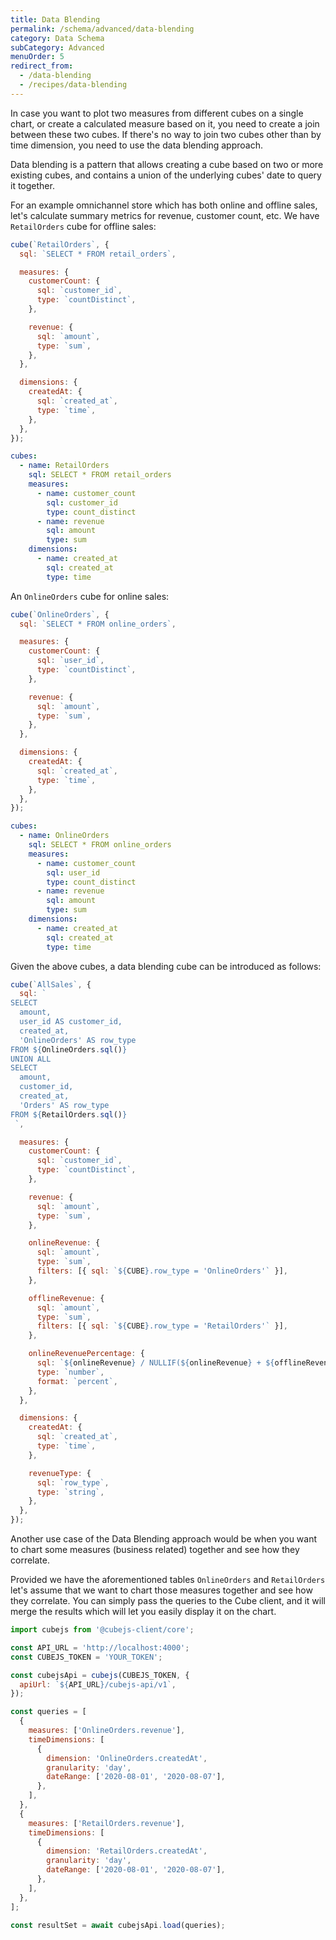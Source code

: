 ```yaml
---
title: Data Blending
permalink: /schema/advanced/data-blending
category: Data Schema
subCategory: Advanced
menuOrder: 5
redirect_from:
  - /data-blending
  - /recipes/data-blending
---
```


In case you want to plot two measures from different cubes on a single chart, or
create a calculated measure based on it, you need to create a join between these
two cubes. If there's no way to join two cubes other than by time dimension, you
need to use the data blending approach.

Data blending is a pattern that allows creating a cube based on two or more
existing cubes, and contains a union of the underlying cubes' date to query it
together.

For an example omnichannel store which has both online and offline sales, let's
calculate summary metrics for revenue, customer count, etc. We have
`RetailOrders` cube for offline sales:

<SnippetGroup>

<Snippet>

```javascript
cube(`RetailOrders`, {
  sql: `SELECT * FROM retail_orders`,

  measures: {
    customerCount: {
      sql: `customer_id`,
      type: `countDistinct`,
    },

    revenue: {
      sql: `amount`,
      type: `sum`,
    },
  },

  dimensions: {
    createdAt: {
      sql: `created_at`,
      type: `time`,
    },
  },
});
```

</Snippet>

<Snippet>

```yaml
cubes:
  - name: RetailOrders
    sql: SELECT * FROM retail_orders
    measures:
      - name: customer_count
        sql: customer_id
        type: count_distinct
      - name: revenue
        sql: amount
        type: sum
    dimensions:
      - name: created_at
        sql: created_at
        type: time
```

</Snippet>

</SnippetGroup>

An `OnlineOrders` cube for online sales:

<SnippetGroup>

<Snippet>

```javascript
cube(`OnlineOrders`, {
  sql: `SELECT * FROM online_orders`,

  measures: {
    customerCount: {
      sql: `user_id`,
      type: `countDistinct`,
    },

    revenue: {
      sql: `amount`,
      type: `sum`,
    },
  },

  dimensions: {
    createdAt: {
      sql: `created_at`,
      type: `time`,
    },
  },
});
```

</Snippet>

<Snippet>

```yaml
cubes:
  - name: OnlineOrders
    sql: SELECT * FROM online_orders
    measures:
      - name: customer_count
        sql: user_id
        type: count_distinct
      - name: revenue
        sql: amount
        type: sum
    dimensions:
      - name: created_at
        sql: created_at
        type: time
```

</Snippet>

</SnippetGroup>

Given the above cubes, a data blending cube can be introduced as follows:

```javascript
cube(`AllSales`, {
  sql: `
SELECT
  amount,
  user_id AS customer_id,
  created_at,
  'OnlineOrders' AS row_type
FROM ${OnlineOrders.sql()}
UNION ALL
SELECT
  amount,
  customer_id,
  created_at,
  'Orders' AS row_type
FROM ${RetailOrders.sql()}
 `,

  measures: {
    customerCount: {
      sql: `customer_id`,
      type: `countDistinct`,
    },

    revenue: {
      sql: `amount`,
      type: `sum`,
    },

    onlineRevenue: {
      sql: `amount`,
      type: `sum`,
      filters: [{ sql: `${CUBE}.row_type = 'OnlineOrders'` }],
    },

    offlineRevenue: {
      sql: `amount`,
      type: `sum`,
      filters: [{ sql: `${CUBE}.row_type = 'RetailOrders'` }],
    },

    onlineRevenuePercentage: {
      sql: `${onlineRevenue} / NULLIF(${onlineRevenue} + ${offlineRevenue}, 0)`,
      type: `number`,
      format: `percent`,
    },
  },

  dimensions: {
    createdAt: {
      sql: `created_at`,
      type: `time`,
    },

    revenueType: {
      sql: `row_type`,
      type: `string`,
    },
  },
});
```

Another use case of the Data Blending approach would be when you want to chart
some measures (business related) together and see how they correlate.

Provided we have the aforementioned tables `OnlineOrders` and `RetailOrders`
let's assume that we want to chart those measures together and see how they
correlate. You can simply pass the queries to the Cube client, and it will merge
the results which will let you easily display it on the chart.

```javascript
import cubejs from '@cubejs-client/core';

const API_URL = 'http://localhost:4000';
const CUBEJS_TOKEN = 'YOUR_TOKEN';

const cubejsApi = cubejs(CUBEJS_TOKEN, {
  apiUrl: `${API_URL}/cubejs-api/v1`,
});

const queries = [
  {
    measures: ['OnlineOrders.revenue'],
    timeDimensions: [
      {
        dimension: 'OnlineOrders.createdAt',
        granularity: 'day',
        dateRange: ['2020-08-01', '2020-08-07'],
      },
    ],
  },
  {
    measures: ['RetailOrders.revenue'],
    timeDimensions: [
      {
        dimension: 'RetailOrders.createdAt',
        granularity: 'day',
        dateRange: ['2020-08-01', '2020-08-07'],
      },
    ],
  },
];

const resultSet = await cubejsApi.load(queries);
```
